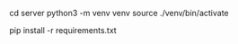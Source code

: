 cd server
python3 -m venv venv
source ./venv/bin/activate

pip install -r requirements.txt


<!--ngrok http --url=electroluminescent-plagihedral-dane.ngrok-free.app 5000 -->
